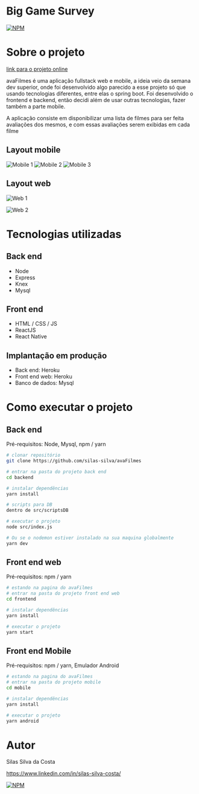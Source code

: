 # Big Game Survey 
[![NPM](https://img.shields.io/npm/l/react)](https://github.com/silas-silva/avaFilmes/blob/master/LICENSE) 

# Sobre o projeto

[link para o projeto online](http://silas-silva.herokuapp.com/avaMovies)

avaFilmes é uma aplicação fullstack web e mobile, a ideia veio da semana dev superior, onde foi desenvolvido algo parecido a esse projeto só que usando tecnologias diferentes,
entre elas o spring boot. Foi desenvolvido o frontend e backend, então decidi além de usar outras tecnologias, fazer também a parte mobile.

A aplicação consiste em disponibilizar uma lista de filmes para ser feita avaliações dos mesmos, e com essas avaliações serem exibidas em cada filme
## Layout mobile
![Mobile 1](https://github.com/silas-silva/avaFilmes/blob/main/assets/img/mobile1.png) ![Mobile 2](https://github.com/silas-silva/avaFilmes/blob/main/assets/img/mobile2.png) ![Mobile 3](https://github.com/silas-silva/avaFilmes/blob/main/assets/img/mobile3.png)

## Layout web
![Web 1](https://github.com/silas-silva/avaFilmes/blob/main/assets/img/web1.png)

![Web 2](https://github.com/silas-silva/avaFilmes/blob/main/assets/img/web2.png)

# Tecnologias utilizadas
## Back end
- Node
- Express
- Knex
- Mysql
## Front end
- HTML / CSS / JS
- ReactJS
- React Native
## Implantação em produção
- Back end: Heroku
- Front end web: Heroku
- Banco de dados: Mysql
# Como executar o projeto
## Back end
Pré-requisitos: Node, Mysql, npm / yarn

```bash
# clonar repositório
git clone https://github.com/silas-silva/avaFilmes

# entrar na pasta do projeto back end
cd backend

# instalar dependências
yarn install

# scripts para DB
dentro de src/scriptsDB

# executar o projeto
node src/index.js

# Ou se o nodemon estiver instalado na sua maquina globalmente 
yarn dev

```

## Front end web
Pré-requisitos: npm / yarn

```bash
# estando na pagina do avaFilmes 
# entrar na pasta do projeto front end web
cd frontend

# instalar dependências
yarn install

# executar o projeto
yarn start
```

## Front end Mobile
Pré-requisitos: npm / yarn, Emulador Android

```bash
# estando na pagina do avaFilmes 
# entrar na pasta do projeto mobile
cd mobile

# instalar dependências
yarn install

# executar o projeto
yarn android
```

# Autor

Silas Silva da Costa

https://www.linkedin.com/in/silas-silva-costa/

[![NPM](https://img.shields.io/npm/l/react)](https://github.com/silas-silva/avaFilmes/blob/master/LICENSE) 


